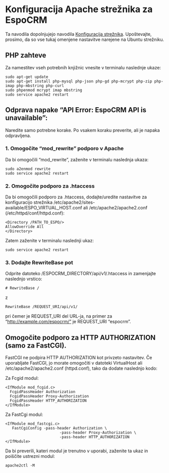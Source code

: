 # Konfiguracija Apache strežnika za EspoCRM

Ta navodila dopolnjujejo navodila [Konfiguracija strežnika](server-configuration.md). Upoštevajte, prosimo, da so vse tukaj omenjene nastavitve narejene na Ubuntu strežniku.

## PHP zahteve

Za namestitev vseh potrebnih knjižnic vnesite v terminalu naslednje ukaze:

```
sudo apt-get update
sudo apt-get install php-mysql php-json php-gd php-mcrypt php-zip php-imap php-mbstring php-curl
sudo phpenmod mcrypt imap mbstring
sudo service apache2 restart
```

## Odprava napake “API Error: EspoCRM API is unavailable”:

Naredite samo potrebne korake. Po vsakem koraku preverite, ali je napaka odpravljena.

### 1. Omogočite “mod_rewrite” podporo v Apache

Da bi omogočili “mod_rewrite”, zaženite v terminalu naslednja ukaza:

```
sudo a2enmod rewrite
sudo service apache2 restart
```

### 2. Omogočite podporo za .htaccess

Da bi omogočili podporo za .htaccess, dodajte/uredite nastavitve za konfiguracijo strežnika /etc/apache2/sites-available/ESPO_VIRTUAL_HOST.conf ali /etc/apache2/apache2.conf (/etc/httpd/conf/httpd.conf):

```
<Directory /PATH_TO_ESPO/>
AllowOverride All
</Directory>
```

Zatem zaženite v terminalu naslednji ukaz:

```
sudo service apache2 restart
```

### 3. Dodajte RewriteBase pot

Odprite datoteko /ESPOCRM_DIRECTORY/api/v1/.htaccess in zamenjajte naslednjo vrstico:

```
# RewriteBase /
```

z

```
RewriteBase /REQUEST_URI/api/v1/
```

pri čemer je REQUEST_URI del URL-ja, na primer za “http://example.com/espocrm/” je REQUEST_URI “espocrm”.


## Omogočite podporo za HTTP AUTHORIZATION (samo za FastCGI).

FastCGI ne podpira HTTP AUTHORIZATION kot privzeto nastavitev. Če uporabljate FastCGI, jo morate omogočiti v datoteki VirtualHost ali /etc/apache2/apache2.conf (httpd.conf), tako da dodate naslednjo kodo:

Za Fcgid modul:

```
<IfModule mod_fcgid.c>
  FcgidPassHeader Authorization
  FcgidPassHeader Proxy-Authorization
  FcgidPassHeader HTTP_AUTHORIZATION  
</IfModule>
```

Za FastCgi modul:

```
<IfModule mod_fastcgi.c>
   FastCgiConfig -pass-header Authorization \
                        -pass-header Proxy-Authorization \
                        -pass-header HTTP_AUTHORIZATION  
</IfModule>
```

Da bi preverili, kateri modul je trenutno v uporabi, zaženite ta ukaz in poiščite ustrezni modul:

```
apache2ctl -M
```
